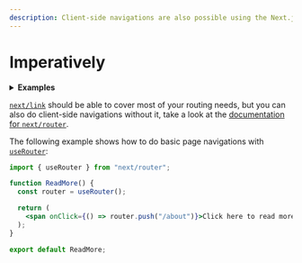 ```yaml
---
description: Client-side navigations are also possible using the Next.js Router instead of the Link component. Learn more here.
---
```


# Imperatively

<details>
  <summary><b>Examples</b></summary>
  <ul>
    <li><a href="https://github.com/vercel/next.js/tree/canary/examples/using-router">Using Router</a></li>
  </ul>
</details>

[`next/link`](/docs/api-reference/next/link.md) should be able to cover most of your routing needs, but you can also do client-side navigations without it, take a look at the [documentation for `next/router`](/docs/api-reference/next/router.md).

The following example shows how to do basic page navigations with [`useRouter`](/docs/api-reference/next/router.md#useRouter):

```jsx
import { useRouter } from "next/router";

function ReadMore() {
  const router = useRouter();

  return (
    <span onClick={() => router.push("/about")}>Click here to read more</span>
  );
}

export default ReadMore;
```
